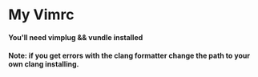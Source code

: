 # My Vimrc
#### You'll need vimplug && vundle installed
#### Note: if you get errors with the clang formatter change the path to your own clang installing.
